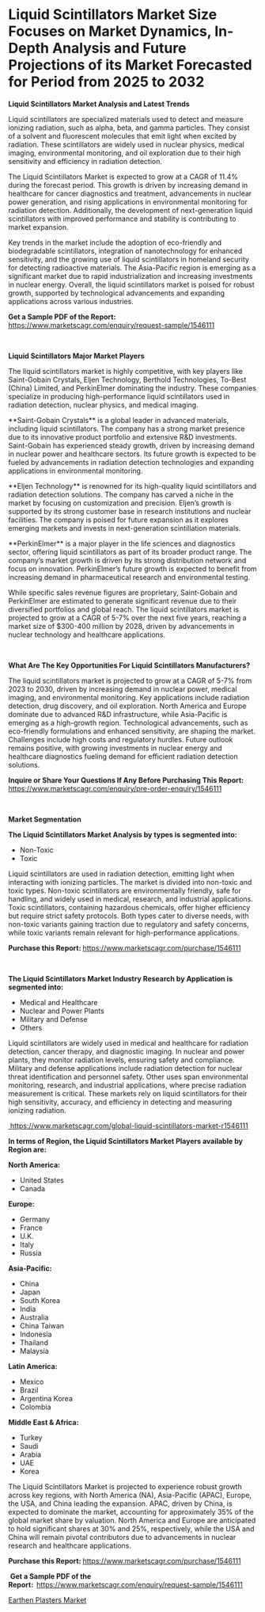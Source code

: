 <p><h1>Liquid Scintillators Market Size Focuses on Market Dynamics, In-Depth Analysis and Future Projections of its Market Forecasted for Period from 2025 to 2032</h1></p><p><strong>Liquid Scintillators Market Analysis and Latest Trends</strong></p>
<p><p>Liquid scintillators are specialized materials used to detect and measure ionizing radiation, such as alpha, beta, and gamma particles. They consist of a solvent and fluorescent molecules that emit light when excited by radiation. These scintillators are widely used in nuclear physics, medical imaging, environmental monitoring, and oil exploration due to their high sensitivity and efficiency in radiation detection.</p><p>The Liquid Scintillators Market is expected to grow at a CAGR of 11.4% during the forecast period. This growth is driven by increasing demand in healthcare for cancer diagnostics and treatment, advancements in nuclear power generation, and rising applications in environmental monitoring for radiation detection. Additionally, the development of next-generation liquid scintillators with improved performance and stability is contributing to market expansion.</p><p>Key trends in the market include the adoption of eco-friendly and biodegradable scintillators, integration of nanotechnology for enhanced sensitivity, and the growing use of liquid scintillators in homeland security for detecting radioactive materials. The Asia-Pacific region is emerging as a significant market due to rapid industrialization and increasing investments in nuclear energy. Overall, the liquid scintillators market is poised for robust growth, supported by technological advancements and expanding applications across various industries.</p></p>
<p><strong>Get a Sample PDF of the Report:&nbsp;</strong> <a href="https://www.marketscagr.com/enquiry/request-sample/1546111?utm_campaign=2186&utm_medium=2&utm_source=Github&utm_content=ia&utm_term=26012025&utm_id=liquid-scintillators">https://www.marketscagr.com/enquiry/request-sample/1546111</a></p>
<p>&nbsp;</p>
<p><strong>Liquid Scintillators Major Market Players</strong></p>
<p><p>The liquid scintillators market is highly competitive, with key players like Saint-Gobain Crystals, Eljen Technology, Berthold Technologies, To-Best (China) Limited, and PerkinElmer dominating the industry. These companies specialize in producing high-performance liquid scintillators used in radiation detection, nuclear physics, and medical imaging.</p><p>**Saint-Gobain Crystals** is a global leader in advanced materials, including liquid scintillators. The company has a strong market presence due to its innovative product portfolio and extensive R&D investments. Saint-Gobain has experienced steady growth, driven by increasing demand in nuclear power and healthcare sectors. Its future growth is expected to be fueled by advancements in radiation detection technologies and expanding applications in environmental monitoring.</p><p>**Eljen Technology** is renowned for its high-quality liquid scintillators and radiation detection solutions. The company has carved a niche in the market by focusing on customization and precision. Eljen’s growth is supported by its strong customer base in research institutions and nuclear facilities. The company is poised for future expansion as it explores emerging markets and invests in next-generation scintillation materials.</p><p>**PerkinElmer** is a major player in the life sciences and diagnostics sector, offering liquid scintillators as part of its broader product range. The company’s market growth is driven by its strong distribution network and focus on innovation. PerkinElmer’s future growth is expected to benefit from increasing demand in pharmaceutical research and environmental testing.</p><p>While specific sales revenue figures are proprietary, Saint-Gobain and PerkinElmer are estimated to generate significant revenue due to their diversified portfolios and global reach. The liquid scintillators market is projected to grow at a CAGR of 5-7% over the next five years, reaching a market size of $300-400 million by 2028, driven by advancements in nuclear technology and healthcare applications.</p></p>
<p>&nbsp;</p>
<p><strong>What Are The Key Opportunities For Liquid Scintillators Manufacturers?</strong></p>
<p><p>The liquid scintillators market is projected to grow at a CAGR of 5-7% from 2023 to 2030, driven by increasing demand in nuclear power, medical imaging, and environmental monitoring. Key applications include radiation detection, drug discovery, and oil exploration. North America and Europe dominate due to advanced R&D infrastructure, while Asia-Pacific is emerging as a high-growth region. Technological advancements, such as eco-friendly formulations and enhanced sensitivity, are shaping the market. Challenges include high costs and regulatory hurdles. Future outlook remains positive, with growing investments in nuclear energy and healthcare diagnostics fueling demand for efficient radiation detection solutions.</p></p>
<p><strong>Inquire or Share Your Questions If Any Before Purchasing This Report:</strong> <a href="https://www.marketscagr.com/enquiry/pre-order-enquiry/1546111?utm_campaign=2186&utm_medium=2&utm_source=Github&utm_content=ia&utm_term=26012025&utm_id=liquid-scintillators">https://www.marketscagr.com/enquiry/pre-order-enquiry/1546111</a></p>
<p>&nbsp;</p>
<p><strong>Market Segmentation</strong></p>
<p><strong>The Liquid Scintillators Market Analysis by types is segmented into:</strong></p>
<p><ul><li>Non-Toxic</li><li>Toxic</li></ul></p>
<p><p>Liquid scintillators are used in radiation detection, emitting light when interacting with ionizing particles. The market is divided into non-toxic and toxic types. Non-toxic scintillators are environmentally friendly, safe for handling, and widely used in medical, research, and industrial applications. Toxic scintillators, containing hazardous chemicals, offer higher efficiency but require strict safety protocols. Both types cater to diverse needs, with non-toxic variants gaining traction due to regulatory and safety concerns, while toxic variants remain relevant for high-performance applications.</p></p>
<p><strong>Purchase this Report:&nbsp;</strong><a href="https://www.marketscagr.com/purchase/1546111?utm_campaign=2186&utm_medium=2&utm_source=Github&utm_content=ia&utm_term=26012025&utm_id=liquid-scintillators">https://www.marketscagr.com/purchase/1546111</a></p>
<p>&nbsp;</p>
<p><strong>The Liquid Scintillators Market Industry Research by Application is segmented into:</strong></p>
<p><ul><li>Medical and Healthcare</li><li>Nuclear and Power Plants</li><li>Military and Defense</li><li>Others</li></ul></p>
<p><p>Liquid scintillators are widely used in medical and healthcare for radiation detection, cancer therapy, and diagnostic imaging. In nuclear and power plants, they monitor radiation levels, ensuring safety and compliance. Military and defense applications include radiation detection for nuclear threat identification and personnel safety. Other uses span environmental monitoring, research, and industrial applications, where precise radiation measurement is critical. These markets rely on liquid scintillators for their high sensitivity, accuracy, and efficiency in detecting and measuring ionizing radiation.</p></p>
<p><a href="https://www.marketscagr.com/global-liquid-scintillators-market-r1546111?utm_campaign=2186&utm_medium=2&utm_source=Github&utm_content=ia&utm_term=26012025&utm_id=liquid-scintillators">&nbsp;https://www.marketscagr.com/global-liquid-scintillators-market-r1546111</a></p>
<p><strong>In terms of Region, the Liquid Scintillators Market Players available by Region are:</strong></p>
<p>
    <p> <strong> North America: </strong>
        <ul>
            <li>United States</li>
            <li>Canada</li>
        </ul>
        </p> 
    <p> <strong> Europe: </strong>
        <ul>
            <li>Germany</li>
            <li>France</li>
            <li>U.K.</li>
            <li>Italy</li>
            <li>Russia</li>
        </ul>
        </p> 
    <p> <strong> Asia-Pacific: </strong>
        <ul>
            <li>China</li>
            <li>Japan</li>
            <li>South Korea</li>
            <li>India</li>
            <li>Australia</li>
            <li>China Taiwan</li>
            <li>Indonesia</li>
            <li>Thailand</li>
            <li>Malaysia</li>
        </ul>
        </p> 
    <p> <strong> Latin America: </strong>
        <ul>
            <li>Mexico</li>
            <li>Brazil</li>
            <li>Argentina Korea</li>
            <li>Colombia</li>
        </ul>
        </p> 
    <p> <strong> Middle East & Africa: </strong>
        <ul>
            <li>Turkey</li>
            <li>Saudi</li>
            <li>Arabia</li>
            <li>UAE</li>
            <li>Korea</li>
        </ul>
    </p>
    </p>
<p><p>The Liquid Scintillators Market is projected to experience robust growth across key regions, with North America (NA), Asia-Pacific (APAC), Europe, the USA, and China leading the expansion. APAC, driven by China, is expected to dominate the market, accounting for approximately 35% of the global market share by valuation. North America and Europe are anticipated to hold significant shares at 30% and 25%, respectively, while the USA and China will remain pivotal contributors due to advancements in nuclear research and healthcare applications.</p></p>
<p><strong>Purchase this Report: </strong><a href="https://www.marketscagr.com/purchase/1546111?utm_campaign=2186&utm_medium=2&utm_source=Github&utm_content=ia&utm_term=26012025&utm_id=liquid-scintillators">https://www.marketscagr.com/purchase/1546111</a></p>
<p>&nbsp;<strong>Get a Sample PDF of the Report:&nbsp;&nbsp;</strong><a href="https://www.marketscagr.com/enquiry/request-sample/1546111?utm_campaign=2186&utm_medium=2&utm_source=Github&utm_content=ia&utm_term=26012025&utm_id=liquid-scintillators">https://www.marketscagr.com/enquiry/request-sample/1546111</a></p>
<p><strong></strong></p>
<p><p><a href="https://github.com/nathandecarvalho/Market-Research-Report-List-5/blob/main/earthen-plasters-market.md?utm_campaign=2186&utm_medium=2&utm_source=Github&utm_content=ia&utm_term=26012025&utm_id=liquid-scintillators">Earthen Plasters Market</a></p></p>